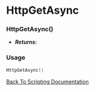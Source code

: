 # HttpGetAsync

### HttpGetAsync()
- ***Returns:*** 

### Usage

```Lua
HttpGetAsync()
```


[Back To Scripting Documentation](../README.md)
